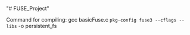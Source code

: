 "# FUSE_Project" 

Command for compiling:
gcc basicFuse.c `pkg-config fuse3 --cflags --libs` -o persistent_fs
